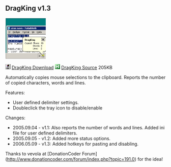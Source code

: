 ## DragKing v1.3

![dragking logo](images/dragking.png)

![Download](images/Download.gif) [DragKing Download](http://www.donationcoder.com/Software/Skrommel/RecentRun/RecentRun.exe)
![sourcecode](images/AHK.gif) [DragKing Source](http://www.donationcoder.com/Software/Skrommel/DragKing/DragKing.ahk) 205KB

Automatically copies mouse selections to the clipboard. Reports the number of copied characters, words and lines. 

Features:
- User defined delimiter settings. 
- Doubleclick the tray icon to disable/enable

Changes:
- 2005.09.04 - v1.1: Also reports the number of words and lines. Added ini file for user defined delimiters.
- 2005.09.05 - v1.2: Added more status options.
- 2006.05.09 - v1.3: Added hotkeys for pasting and disabling.

Thanks to vevola at [DonationCoder Forum] (http://www.donationcoder.com/forum/index.php?topic=191.0) for the idea!
